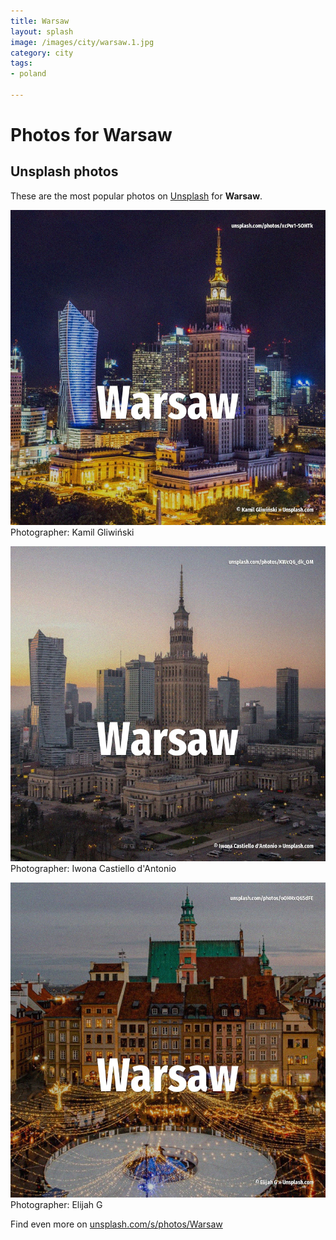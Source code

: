 ```yaml
---
title: Warsaw
layout: splash
image: /images/city/warsaw.1.jpg
category: city
tags:
- poland

---
```

# Photos for Warsaw
 
## Unsplash photos
These are the most popular photos on [Unsplash](https://unsplash.com) for **Warsaw**.
 
![Warsaw](/images/city/warsaw.1.jpg)
Photographer:  Kamil Gliwiński
 
![Warsaw](/images/city/warsaw.2.jpg)
Photographer:  Iwona Castiello d'Antonio
 
![Warsaw](/images/city/warsaw.3.jpg)
Photographer:  Elijah G
 
Find even more on [unsplash.com/s/photos/Warsaw](https://unsplash.com/s/photos/Warsaw)
 
